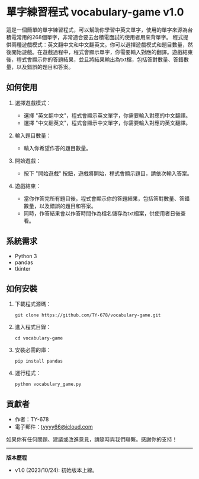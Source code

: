 # 單字練習程式 vocabulary-game v1.0

這是一個簡單的單字練習程式，可以幫助你學習中英文單字，使用的單字來源為台積電常用的268個單字，非常適合要去台積電面試的使用者用來背單字。
程式提供兩種遊戲模式：英文翻中文和中文翻英文。你可以選擇遊戲模式和題目數量，然後開始遊戲。在遊戲過程中，程式會顯示單字，你需要輸入對應的翻譯。遊戲結束後，程式會顯示你的答題結果，並且將結果輸出為txt檔，包括答對數量、答錯數量，以及錯誤的題目和答案。

## 如何使用

1. 選擇遊戲模式：
   - 選擇 "英文翻中文"，程式會顯示英文單字，你需要輸入對應的中文翻譯。
   - 選擇 "中文翻英文"，程式會顯示中文單字，你需要輸入對應的英文翻譯。

2. 輸入題目數量：
   - 輸入你希望作答的題目數量。

3. 開始遊戲：
   - 按下 "開始遊戲" 按鈕，遊戲將開始，程式會顯示題目，請依次輸入答案。

4. 遊戲結束：
   - 當你作答完所有題目後，程式會顯示你的答題結果，包括答對數量、答錯數量，以及錯誤的題目和答案。
   - 同時，作答結果會以作答時間作為檔名儲存為txt檔案，供使用者日後查看。

## 系統需求

- Python 3
- pandas 
- tkinter 

## 如何安裝

1. 下載程式源碼：
   ```
   git clone https://github.com/TY-678/vocabulary-game.git
   ```

2. 進入程式目錄：
   ```
   cd vocabulary-game
   ```

3. 安裝必需的庫：
   ```
   pip install pandas
   ```

4. 運行程式：
   ```
   python vocabulary_game.py
   ```

## 貢獻者

- 作者：TY-678
- 電子郵件：tyyyy66@icloud.com

如果你有任何問題、建議或改進意見，請隨時與我們聯繫。感謝你的支持！

---

**版本歷程**

- v1.0 (2023/10/24): 初始版本上線。
